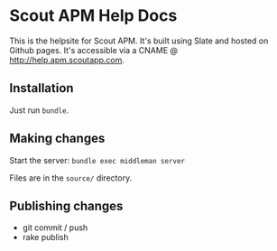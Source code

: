 # Scout APM Help Docs

This is the helpsite for Scout APM. It's built using Slate and hosted on Github pages. It's accessible via a CNAME @ http://help.apm.scoutapp.com.

## Installation

Just run `bundle`.

## Making changes

Start the server: `bundle exec middleman server`

Files are in the `source/` directory.

## Publishing changes

* git commit / push
* rake publish